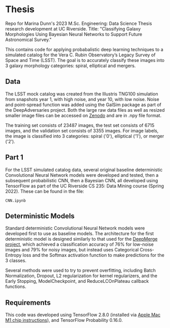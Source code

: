 # Thesis
Repo for Marina Dunn's 2023 M.Sc. Engineering: Data Science Thesis research development at UC Riverside. Title: "Classifying Galaxy Morphologies Using Bayesian Neural Networks to Support Future Astronomical Survey."

This contains code for applying probabalistic deep learning techniques to a simulated catalog for the Vera C. Rubin Observatory’s Legacy Survey of Space and Time (LSST). The goal is to accurately classify these images into 3 galaxy morphology categories: spiral, elliptical and mergers.

## Data
The LSST mock catalog was created from the Illustris TNG100 simulation from snapshots year 1, with high noise, and year 10, with low noise. Noise and point-spread function was added using the GalSim package as part of the DeepAdversaries project. Both the large raw data files as well as resized smaller image files can be accessed on [Zenodo](https://zenodo.org/record/5514180#.Ymb3zi-B2L2) and are in .npy file format. 

The training set consists of 23487 images, the test set consists of 6715 images, and the validation set consists of 3355 images. For image labels, the image is classified into 3 categories: spiral ('0'), elliptical ('1'), or merger ('2’).

## Part 1
For the LSST simulated catalog data, several original baseline deterministic Convolutional Neural Network models were developed and tested, then a subsequent probabilistic CNN, then a Bayesian CNN, all developed using TensorFlow as part of the UC Riverside CS 235: Data Mining course (Spring 2022). These can be found in the file:

`CNN.ipynb`

## Deterministic Models
Standard deterministic Convolutional Neural Network models were developed first to use as baseline models. The architecture for the first deterministic model is designed similarly to that used for the [DeepMerge project](https://github.com/AleksCipri/deepmerge-public), which achieved a classification accuracy of 76% for low-noise images and 79% for noisy images, but instead uses Categorical Cross-Entropy loss and the Softmax activation function to make predictions for the 3 classes.

Several methods were used to try to prevent overfitting, including Batch Normalization, Dropout, L2 regularization for kernel regularizers, and the Early Stopping, ModelCheckpoint, and ReduceLCOnPlateau callback functions.

## Requirements
This code was developed using TensorFlow 2.8.0 (installed via [Apple Mac M1 chip instructions](https://developer.apple.com/metal/tensorflow-plugin/)), and TensorFlow Probability 0.16.0.
